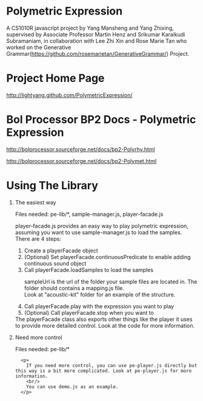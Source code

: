 Polymetric Expression
====================
A CS1010R javascript project by Yang Mansheng and Yang Zhixing, supervised by Associate Professor Martin Henz 
and Srikumar Karaikudi Subramaniam, in collaboration with Lee Zhi Xin and Rose Marie Tan who worked on the 
Generative Grammar(https://github.com/rosemarietan/GenerativeGrammar/) Project.


Project Home Page
====================
http://lightyang.github.com/PolymetricExpression/


Bol Processor BP2 Docs - Polymetric Expression
====================
http://bolprocessor.sourceforge.net/docs/bp2-Polyrhy.html

http://bolprocessor.sourceforge.net/docs/bp2-Polymet.html


Using The Library
====================
<ol>
	<li>
      <p>The easiest way</p>
      <p>Files needed: pe-lib/*, sample-manager.js, player-facade.js</p>
      <p>
      	player-facade.js provides an easy way to play polymetric expression, assuming you want to use sample-manager.js to load the samples.
      	<br/>
      	There are 4 steps:</p>
      <ol>
      	<li>
      		Create a playerFacade object
      	</li>
      	<li>
      		(Optional) Set playerFacade.continuousPredicate to enable adding continuous sound object
      	</li>
      	<li>
      		Call playerFacade.loadSamples to load the samples
      		<p>
      			sampleUrl is the url of the folder your sample files are located in. The folder should contains a mapping.js file. 
         		<br/>
         		Look at "acoustic-kit" folder for an example of the structure.
         	</p>
      	</li>
      	<li>
      		Call playerFacade.play with the expression you want to play
      	</li>
      	<li>
      		(Optional) Call playerFacade.stop when you want to
      	</li>
      </ol>
      The playerFacade class also exports other things like the player it uses to provide more detailed control. Look at the code for more information.
   </li>
   <li>
      <p>Need more control</p>
      <p>Files needed: pe-lib/*</p>
      
      <p>
      	If you need more control, you can use pe-player.js directly but this way is a bit more complicated. Look at pe-player.js for more information.
      	<br/>
      	You can use demo.js as an example.
      </p>
   </li>
</ol>
